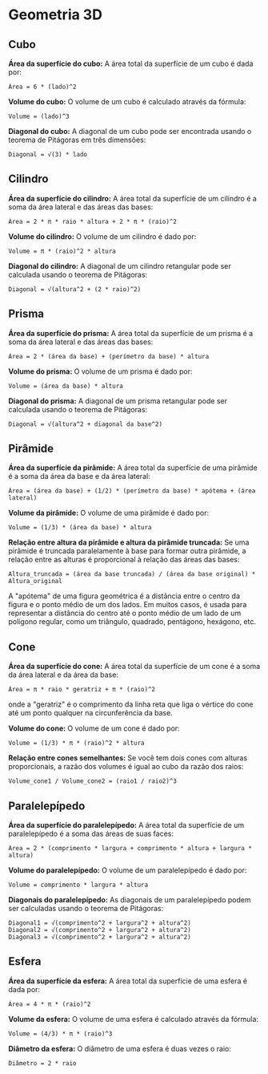 # Geometria 3D

## Cubo

**Área da superfície do cubo:**
A área total da superfície de um cubo é dada por:
```
Área = 6 * (lado)^2
```

**Volume do cubo:**
O volume de um cubo é calculado através da fórmula:
```
Volume = (lado)^3
```

**Diagonal do cubo:**
A diagonal de um cubo pode ser encontrada usando o teorema de Pitágoras em três dimensões:
```
Diagonal = √(3) * lado
```

## Cilindro

**Área da superfície do cilindro:**
A área total da superfície de um cilindro é a soma da área lateral e das áreas das bases:
```
Área = 2 * π * raio * altura + 2 * π * (raio)^2
```

**Volume do cilindro:**
O volume de um cilindro é dado por:
```
Volume = π * (raio)^2 * altura
```

**Diagonal do cilindro:**
A diagonal de um cilindro retangular pode ser calculada usando o teorema de Pitágoras:
```
Diagonal = √(altura^2 + (2 * raio)^2)
```


## Prisma


**Área da superfície do prisma:**
A área total da superfície de um prisma é a soma da área lateral e das áreas das bases:
```
Área = 2 * (área da base) + (perímetro da base) * altura
```

**Volume do prisma:**
O volume de um prisma é dado por:
```
Volume = (área da base) * altura
```

**Diagonal do prisma:**
A diagonal de um prisma retangular pode ser calculada usando o teorema de Pitágoras:
```
Diagonal = √(altura^2 + diagonal da base^2)
```


## Pirâmide

**Área da superfície da pirâmide:**
A área total da superfície de uma pirâmide é a soma da área da base e da área lateral:
```
Área = (área da base) + (1/2) * (perímetro da base) * apótema + (área lateral)
```

**Volume da pirâmide:**
O volume de uma pirâmide é dado por:
```
Volume = (1/3) * (área da base) * altura
```

**Relação entre altura da pirâmide e altura da pirâmide truncada:**
Se uma pirâmide é truncada paralelamente à base para formar outra pirâmide, a relação entre as alturas é proporcional à relação das áreas das bases:
```
Altura_truncada = (área da base truncada) / (área da base original) * Altura_original
```

A "apótema" de uma figura geométrica é a distância entre o centro da figura e o ponto médio de um dos lados. Em muitos casos, é usada para representar a distância do centro até o ponto médio de um lado de um polígono regular, como um triângulo, quadrado, pentágono, hexágono, etc.

## Cone


**Área da superfície do cone:**
A área total da superfície de um cone é a soma da área lateral e da área da base:
```
Área = π * raio * geratriz + π * (raio)^2
```
onde a "geratriz" é o comprimento da linha reta que liga o vértice do cone até um ponto qualquer na circunferência da base.

**Volume do cone:**
O volume de um cone é dado por:
```
Volume = (1/3) * π * (raio)^2 * altura
```

**Relação entre cones semelhantes:**
Se você tem dois cones com alturas proporcionais, a razão dos volumes é igual ao cubo da razão dos raios:
```
Volume_cone1 / Volume_cone2 = (raio1 / raio2)^3
```


## Paralelepípedo


**Área da superfície do paralelepípedo:**
A área total da superfície de um paralelepípedo é a soma das áreas de suas faces:
```
Área = 2 * (comprimento * largura + comprimento * altura + largura * altura)
```

**Volume do paralelepípedo:**
O volume de um paralelepípedo é dado por:
```
Volume = comprimento * largura * altura
```

**Diagonais do paralelepípedo:**
As diagonais de um paralelepípedo podem ser calculadas usando o teorema de Pitágoras:
```
Diagonal1 = √(comprimento^2 + largura^2 + altura^2)
Diagonal2 = √(comprimento^2 + largura^2 + altura^2)
Diagonal3 = √(comprimento^2 + largura^2 + altura^2)
```

## Esfera

**Área da superfície da esfera:**
A área total da superfície de uma esfera é dada por:
```
Área = 4 * π * (raio)^2
```

**Volume da esfera:**
O volume de uma esfera é calculado através da fórmula:
```
Volume = (4/3) * π * (raio)^3
```

**Diâmetro da esfera:**
O diâmetro de uma esfera é duas vezes o raio:
```
Diâmetro = 2 * raio
```

<div style="page-break-after: always; visibility: hidden">
\pagebreak
</div>
